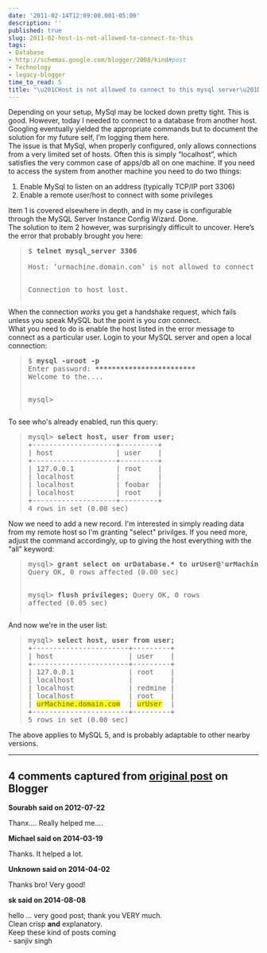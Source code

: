 ```yaml
---
date: '2011-02-14T12:09:00.001-05:00'
description: ''
published: true
slug: 2011-02-host-is-not-allowed-to-connect-to-this
tags:
- Database
- http://schemas.google.com/blogger/2008/kind#post
- Technology
- legacy-blogger
time_to_read: 5
title: "\u201CHost is not allowed to connect to this mysql server\u201D [Solved]"
---
```


Depending on your setup, MySql may be locked down pretty tight. This is good. However, today I needed to connect to a database from another host. Googling eventually yielded the appropriate commands but to document the solution for my future self, I’m logging them here.<br />
The issue is that MySql, when properly configured, only allows connections from a very limited set of hosts. Often this is simply “localhost”, which satisfies the very common case of apps/db all on one machine. If you need to access the system from another machine you need to do two things:<br />
<ol>
<li>Enable MySql to listen on an address (typically TCP/IP port 3306) </li>
<li>Enable a remote user/host to connect with some privileges </li>
</ol>
Item 1 is covered elsewhere in depth, and in my case is configurable through the MySQL Server Instance Config Wizard. Done.<br />
The solution to item 2 however, was surprisingly difficult to uncover. Here’s the error that probably brought you here:<br />
<blockquote>
<pre>$ <strong>telnet mysql_server 3306
</strong>
Host: ‘urmachine.domain.com’ is not allowed to connect to this MySQL server

Connection to host lost.</pre>
</blockquote>
When the connection <em>works</em> you get a handshake request, which fails unless you speak MySQL but the point is you <em>can </em>connect.<br />
What you need to do is enable the host listed in the error message to connect as a particular user. Login to your MySQL server and open a local connection:<br />
<blockquote>
<pre>$ <strong>mysql -uroot -p
</strong>Enter password: <strong>************************
</strong>Welcome to the....

mysql&gt; </pre>
</blockquote>
To see who's already enabled, run this query:<br />
<blockquote>
<pre>mysql&gt; <strong>select host, user from user;</strong>
+--------------------+---------+
| host               | user    |
+--------------------+---------+
| 127.0.0.1          | root    |
| localhost          |         |
| localhost          | foobar  |
| localhost          | root    |
+--------------------+---------+
4 rows in set (0.00 sec)</pre>
</blockquote>
Now we need to add a new record. I'm interested in simply reading data from my remote host so I'm granting "select" privilges. If you need more, adjust the command accordingly, up to giving the host everything with the "all" keyword: 

<br />
<blockquote>
<pre>mysql&gt; <strong>grant select on urDatabase.* to urUser@'urMachine.domain.com' identified by 'urPassword';</strong>
Query OK, 0 rows affected (0.00 sec)

mysql&gt; <strong>flush privileges;
</strong>Query OK, 0 rows affected (0.05 sec)</pre>
</blockquote>
And now we're in the user list:<br />
<blockquote>
<pre>mysql&gt; <strong>select host, user from user;
</strong>+-----------------------+---------+
| host                  | user    |
+-----------------------+---------+
| 127.0.0.1             | root    |
| localhost             |         |
| localhost             | redmine |
| localhost             | root    |
| <span style="background-color: yellow;">urMachine.domain.com</span>  | <span style="background-color: yellow;">urUser</span>  |
+-----------------------+---------+
5 rows in set (0.00 sec)</pre>
</blockquote>
The above applies to MySQL 5, and is probably adaptable to other nearby versions.

---

## 4 comments captured from [original post](https://blog.wassupy.com/2011/02/host-is-not-allowed-to-connect-to-this.html) on Blogger

**Sourabh said on 2012-07-22**

Thanx.... Really helped me....

**Michael said on 2014-03-19**

Thanks. It helped a lot.

**Unknown said on 2014-04-02**

Thanks bro! Very good!

**sk said on 2014-08-08**

hello ... very good post; thank you VERY much. <br />Clean crisp **and** explanatory. <br />Keep these kind of posts coming <br />- sanjiv singh

